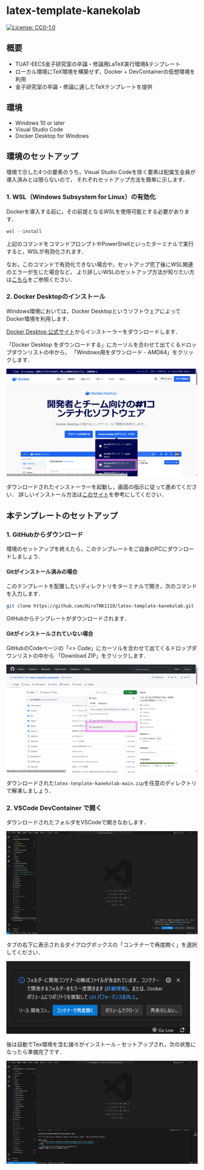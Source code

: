 
# latex-template-kanekolab

[![License: CC0-1.0](https://img.shields.io/badge/License-CC0_1.0-lightgrey.svg)](http://creativecommons.org/publicdomain/zero/1.0/)

## 概要

* TUAT-EECS金子研究室の卒論・修論用LaTeX実行環境&amp;テンプレート
* ローカル環境にTeX環境を構築せず，Docker + DevContainerの仮想環境を利用
* 金子研究室の卒論・修論に適したTeXテンプレートを提供

## 環境

* Windows 10 or later
* Visual Studio Code
* Docker Desktop for Windows
<!-- * Git for Windows -->

<!-- ※macOSについてはこちらをご利用ください． -->

## 環境のセットアップ

環境で示した4つの要素のうち，Visual Studio Codeを除く要素は配属生全員が導入済みとは限らないので，
それぞれセットアップ方法を簡単に示します．

### 1. WSL（Windows Subsystem for Linux）の有効化

Dockerを導入する前に，その前提となるWSLを使用可能とする必要があります．

```powershell
wsl --install
```

上記のコマンドをコマンドプロンプトやPowerShellといったターミナルで実行すると，WSLが有効化されます．

なお，このコマンドで有効化できない場合や，セットアップ完了後にWSL関連のエラーが生じた場合など，
より詳しいWSLのセットアップ方法が知りたい方は[こちら](https://learn.microsoft.com/ja-jp/windows/wsl/install)をご参照ください．

### 2. Docker Desktopのインストール

Windows環境においては，Docker DesktopというソフトウェアによってDocker環境を利用します．

[Docker Desktop 公式サイト](https://www.docker.com/ja-jp/products/docker-desktop/)からインストーラーをダウンロードします．

「Docker Desktop をダウンロードする」にカーソルを合わせて出てくるドロップダウンリストの中から，
「Windows用をダウンロード - AMD64」をクリックします．

![Docker Desktop 公式サイト](<figures/スクリーンショット 2024-11-15 171014.png>)

ダウンロードされたインストーラーを起動し，画面の指示に従って進めてください．
詳しいインストール方法は[このサイト](https://qiita.com/zembutsu/items/a98f6f25ef47c04893b3)を参考にしてください．

<!-- ### 3. Gitのインストール

本テンプレートの配布にはGitというソースコード管理ソフトを用いています．

[Git for Windows 公式サイト](https://gitforwindows.org/)からインストーラーをダウンロードします．
[Git for Windows 公式サイト](https://gitforwindows.org/)からインストーラーをダウンロードします．

「Download」をクリックするとインストーラーが自動でダウンロードされます．
![Git for Windows 公式サイト](<figures/スクリーンショット 2024-11-21 163514.png>)

ダウンロードされたインストーラーを起動し，画面の指示に従って進めてください．
詳しいインストール方法は[このサイト](https://qiita.com/T-H9703EnAc/items/4fbe6593d42f9a844b1c)を参考にしてください． -->

## 本テンプレートのセットアップ

### 1. GitHubからダウンロード

環境のセットアップを終えたら，このテンプレートをご自身のPCにダウンロードしましょう．

#### Gitがインストール済みの場合

このテンプレートを配置したいディレクトリをターミナルで開き，次のコマンドを入力します．

```bash
git clone https://github.com/HiroTNK1118/latex-template-kanekolab.git
```

GitHubからテンプレートがダウンロードされます．

#### Gitがインストールされていない場合

GitHubのCodeページの「<> Code」にカーソルを合わせて出てくるドロップダウンリストの中から
「Download ZIP」をクリックします．

![GitHubからダウンロード](<figures/スクリーンショット 2024-11-22 145955.png>)

ダウンロードされた`latex-tenplate-kanekolab-main.zip`を任意のディレクトリで解凍しましょう．

### 2. VSCode DevContainer で開く

ダウンロードされたフォルダをVSCodeで開きなおします．

![VSCode](<figures/スクリーンショット 2024-11-21 170318.png>)

タブの右下に表示されるダイアログボックスの「コンテナーで再度開く」を選択してください．

![ダイアログボックス](<figures/スクリーンショット 2024-11-21 170318 (1).png>)

後は自動でTex環境を含む諸々がインストール・セットアップされ，次の状態になったら準備完了です．

![alt text](<figures/スクリーンショット 2024-11-21 170903.png>)

<!-- ## 本テンプレートの使用方法 -->
